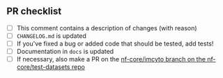 <!--
# nf-core/imcyto pull request

Many thanks for contributing to nf-core/imcyto!

Please fill in the appropriate checklist below (delete whatever is not relevant).
These are the most common things requested on pull requests (PRs).

Remember that PRs should be made against the dev branch, unless you're preparing a pipeline release.

Learn more about contributing: [CONTRIBUTING.md](https://github.com/nf-core/imcyto/tree/master/.github/CONTRIBUTING.md)
-->

## PR checklist

- [ ] This comment contains a description of changes (with reason)
- [ ] `CHANGELOG.md` is updated
- [ ] If you've fixed a bug or added code that should be tested, add tests!
- [ ] Documentation in `docs` is updated
- [ ] If necessary, also make a PR on the [nf-core/imcyto branch on the nf-core/test-datasets repo](https://github.com/nf-core/test-datasets/pull/new/nf-core/imcyto)
